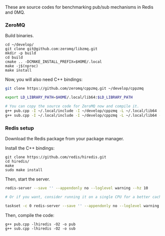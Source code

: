 These are source codes for benchmarking pub/sub mechanisms in Redis and 0MQ.

### ZeroMQ
Build binaries.
```
cd ~/develop/
git clone git@github.com:zeromq/libzmq.git
mkdir -p build
cd build
cmake .. -DCMAKE_INSTALL_PREFIX=$HOME/.local
make -j$(nproc)
make install
```

Now, you will also need C++ bindings:
```sh
git clone https://github.com/zeromq/cppzmq.git ~/develop/cppzmq

export LD_LIBRARY_PATH=$HOME/.local/lib64:$LD_LIBRARY_PATH

# You can copy the source code for ZeroMQ now and compile it.
g++ pub.cpp -I ~/.local/include -I ~/develop/cppzmq -L ~/.local/lib64 -lzmq -O3 -o zmq_pub
g++ sub.cpp -I ~/.local/include -I ~/develop/cppzmq -L ~/.local/lib64 -lzmq -O3 -o zmq_sub
```

### Redis setup
Download the Redis package from your package manager.

Install the C++ bindings:
```
git clone https://github.com/redis/hiredis.git
cd hiredis/
make
sudo make install
```

Then, start the server.
```sh
redis-server --save '' --appendonly no --loglevel warning --hz 10

# Or if you want, consider running it on a single CPU for a better cache affinity:

taskset -c 0 redis-server --save '' --appendonly no --loglevel warning --hz 10
```

Then, compile the code:
```
g++ pub.cpp -lhiredis -O2 -o pub
g++ sub.cpp -lhiredis -O2 -o sub
```

